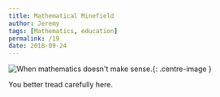 ```yaml
---
title: Mathematical Minefield
author: Jeremy
tags: [Mathematics, education]
permalink: /19
date: 2018-09-24
---
```


![When mathematics doesn't make sense.](https://res.cloudinary.com/dh3hm8pb7/image/upload/c_scale,q_auto:best,w_615/v1535297327/Mathematical_Minefield.png){: .centre-image }

You better tread carefully here.